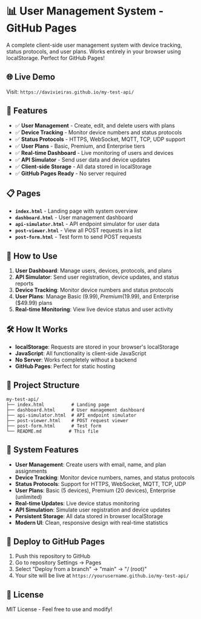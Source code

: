 # 📊 User Management System - GitHub Pages

A complete client-side user management system with device tracking, status protocols, and user plans. Works entirely in your browser using localStorage. Perfect for GitHub Pages!

## 🌐 Live Demo

Visit: `https://davivieiras.github.io/my-test-api/`

## 🚀 Features

- ✅ **User Management** - Create, edit, and delete users with plans
- ✅ **Device Tracking** - Monitor device numbers and status protocols
- ✅ **Status Protocols** - HTTPS, WebSocket, MQTT, TCP, UDP support
- ✅ **User Plans** - Basic, Premium, and Enterprise tiers
- ✅ **Real-time Dashboard** - Live monitoring of users and devices
- ✅ **API Simulator** - Send user data and device updates
- ✅ **Client-side Storage** - All data stored in localStorage
- ✅ **GitHub Pages Ready** - No server required

## 📋 Pages

- **`index.html`** - Landing page with system overview
- **`dashboard.html`** - User management dashboard
- **`api-simulator.html`** - API endpoint simulator for user data
- **`post-viewer.html`** - View all POST requests in a list
- **`post-form.html`** - Test form to send POST requests

## 🎯 How to Use

1. **User Dashboard**: Manage users, devices, protocols, and plans
2. **API Simulator**: Send user registration, device updates, and status reports
3. **Device Tracking**: Monitor device numbers and status protocols
4. **User Plans**: Manage Basic ($9.99), Premium ($19.99), and Enterprise ($49.99) plans
5. **Real-time Monitoring**: View live device status and user activity

## 🛠️ How It Works

- **localStorage**: Requests are stored in your browser's localStorage
- **JavaScript**: All functionality is client-side JavaScript
- **No Server**: Works completely without a backend
- **GitHub Pages**: Perfect for static hosting

## 📁 Project Structure

```
my-test-api/
├── index.html          # Landing page
├── dashboard.html      # User management dashboard
├── api-simulator.html  # API endpoint simulator
├── post-viewer.html    # POST request viewer
├── post-form.html      # Test form
└── README.md          # This file
```

## 🎨 System Features

- **User Management**: Create users with email, name, and plan assignments
- **Device Tracking**: Monitor device numbers, names, and status protocols
- **Status Protocols**: Support for HTTPS, WebSocket, MQTT, TCP, UDP
- **User Plans**: Basic (5 devices), Premium (20 devices), Enterprise (unlimited)
- **Real-time Updates**: Live device status monitoring
- **API Simulation**: Simulate user registration and device updates
- **Persistent Storage**: All data stored in browser localStorage
- **Modern UI**: Clean, responsive design with real-time statistics

## 🚀 Deploy to GitHub Pages

1. Push this repository to GitHub
2. Go to repository Settings → Pages
3. Select "Deploy from a branch" → "main" → "/ (root)"
4. Your site will be live at `https://yourusername.github.io/my-test-api/`

## 📝 License

MIT License - Feel free to use and modify!